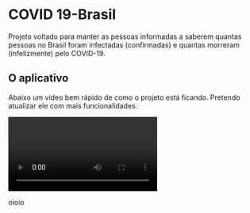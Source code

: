 # COVID 19-Brasil

Projeto voltado para manter as pessoas informadas a saberem quantas pessoas no Brasil foram infectadas (confirmadas) e quantas morreram (infelizmente) pelo COVID-19.

## O aplicativo

Abaixo um vídeo bem rápido de como o projeto está ficando. Pretendo atualizar ele com mais funcionalidades.

![COVID-19](https://github.com/hygornet/covid/blob/master/COVID-19%20Brasil.mp4)



oioio
